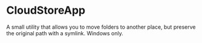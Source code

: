 # CloudStoreApp
A small utility that allows you to move folders to another place, but preserve the original path with a symlink. Windows only.
